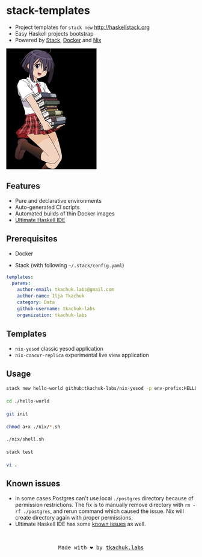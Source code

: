 # stack-templates

- Project templates for `stack new` http://haskellstack.org
- Easy Haskell projects bootstrap
- Powered by [Stack](http://haskellstack.org), [Docker](https://www.docker.com) and [Nix](https://nixos.org/nix/)

<img src="logo.jpg" alt="logo"/>

## Features

- Pure and declarative environments
- Auto-generated CI scripts
- Automated builds of thin Docker images
- [Ultimate Haskell IDE](https://github.com/tim2CF/ultimate-haskell-ide)

## Prerequisites

- Docker

- Stack (with following `~/.stack/config.yaml`)

```yaml
templates:
  params:
    author-email: tkachuk.labs@gmail.com
    author-name: Ilja Tkachuk
    category: Data
    github-username: tkachuk-labs
    organization: tkachuk-labs
```

## Templates

- `nix-yesod` classic yesod application
- `nix-concur-replica` experimental live view application

## Usage

```bash
stack new hello-world github:tkachuk-labs/nix-yesod -p env-prefix:HELLO_WORLD

cd ./hello-world

git init

chmod a+x ./nix/*.sh

./nix/shell.sh

stack test

vi .
```

## Known issues

- In some cases Postgres can't use local `./postgres` directory because of permission restrictions. The fix is to manually remove directory with `rm -rf ./postgres`, and rerun command which caused the issue. Nix will create directory again with proper permissions.
- Ultimate Haskell IDE has some [known issues](https://github.com/tim2CF/ultimate-haskell-ide#known-issues) as well.

<br>
<p align="center">
  <tt>
    Made with ❤️ by
    <a href="https://tkachuklabs.gitlab.io" target="_blank">tkachuk.labs</a>
  </tt>
</p>
